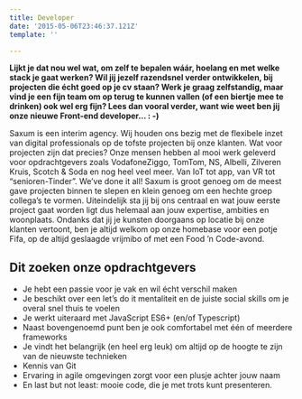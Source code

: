 ```yaml
---
title: Developer
date: '2015-05-06T23:46:37.121Z'
template: ''

---
```

**Lijkt je dat nou wel wat, om zelf te bepalen wáár, hoelang en met welke stack je gaat werken? Wil jij jezelf razendsnel verder ontwikkelen, bij projecten die écht goed op je cv staan? Werk je graag zelfstandig, maar vind je een fijn team om op terug te kunnen vallen (of een biertje mee te drinken) ook wel erg fijn? Lees dan vooral verder, want wie weet ben jij onze nieuwe Front-end developer... : -)**

Saxum is een interim agency. Wij houden ons bezig met de flexibele inzet van digital professionals op de tofste projecten bij onze klanten. Wat voor projecten zijn dat precies? Onze mensen hebben al mooi werk geleverd voor opdrachtgevers zoals VodafoneZiggo, TomTom, NS, Albelli, Zilveren Kruis, Scotch & Soda en nog heel veel meer. Van IoT tot app, van VR tot “senioren-Tinder”. We’ve done it all! Saxum is groot genoeg om de meest gave projecten binnen te slepen en klein genoeg om een hechte groep collega’s te vormen. Uiteindelijk sta jij bij ons centraal en wat jouw eerste project gaat worden ligt dus helemaal aan jouw expertise, ambities en woonplaats. Ondanks dat jij je kunsten doorgaans op locatie bij onze klanten vertoont, ben je altijd welkom op onze homebase voor een potje Fifa, op de altijd geslaagde vrijmibo of met een Food ’n Code-avond.

## Dit zoeken onze opdrachtgevers

* Je hebt een passie voor je vak en wil écht verschil maken
* Je beschikt over een let’s do it mentaliteit en de juiste social skills om je overal snel thuis te voelen
* Je werkt uiteraard met JavaScript ES6+ (en/of Typescript)
* Naast bovengenoemd punt ben je ook comfortabel met één of meerdere frameworks
* Je vindt het belangrijk (en heel erg leuk) om altijd op de hoogte te zijn van de nieuwste technieken
* Kennis van Git
* Ervaring in agile omgevingen zorgt voor een plusje achter jouw naam
* En last but not least: mooie code, die je met trots kunt presenteren.